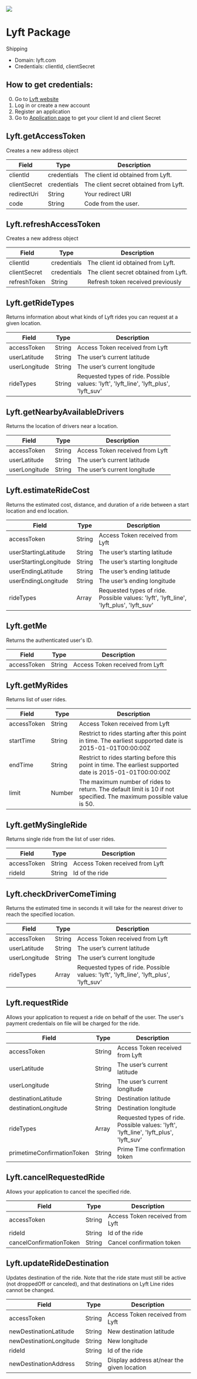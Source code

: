 [![](https://scdn.rapidapi.com/RapidAPI_banner.png)](https://rapidapi.com/package/Lyft/functions?utm_source=RapidAPIGitHub_LyftFunctions&utm_medium=button&utm_content=RapidAPI_GitHub) 
# Lyft Package
Shipping
* Domain: lyft.com
* Credentials: clientId, clientSecret

## How to get credentials: 
0. Go to [Lyft website](https://www.lyft.com) 
1. Log in or create a new account
2. Register an application
3. Go to [Application page](https://www.lyft.com/developers/manage) to get your client Id and client Secret


## Lyft.getAccessToken
Creates a new address object

| Field       | Type       | Description
|-------------|------------|----------
| clientId    | credentials| The client id obtained from Lyft.
| clientSecret| credentials| The client secret obtained from Lyft.
| redirectUri | String     | Your redirect URI
| code        | String     | Code from the user.

## Lyft.refreshAccessToken
Creates a new address object

| Field       | Type       | Description
|-------------|------------|----------
| clientId    | credentials| The client id obtained from Lyft.
| clientSecret| credentials| The client secret obtained from Lyft.
| refreshToken| String     | Refresh token received previously

## Lyft.getRideTypes
Returns information about what kinds of Lyft rides you can request at a given location.

| Field        | Type  | Description
|--------------|-------|----------
| accessToken  | String| Access Token received from Lyft
| userLatitude | String| The user’s current latitude
| userLongitude| String| The user’s current longitude
| rideTypes    | String| Requested types of ride. Possible values: 'lyft', 'lyft_line', 'lyft_plus', 'lyft_suv'

## Lyft.getNearbyAvailableDrivers
Returns the location of drivers near a location.

| Field        | Type  | Description
|--------------|-------|----------
| accessToken  | String| Access Token received from Lyft
| userLatitude | String| The user’s current latitude
| userLongitude| String| The user’s current longitude

## Lyft.estimateRideCost
Returns the estimated cost, distance, and duration of a ride between a start location and end location.

| Field                | Type  | Description
|----------------------|-------|----------
| accessToken          | String| Access Token received from Lyft
| userStartingLatitude | String| The user’s starting latitude
| userStartingLongitude| String| The user’s starting longitude
| userEndingLatitude   | String| The user’s ending latitude
| userEndingLongitude  | String| The user’s ending longitude
| rideTypes            | Array | Requested types of ride. Possible values: 'lyft', 'lyft_line', 'lyft_plus', 'lyft_suv'

## Lyft.getMe
Returns the authenticated user's ID.

| Field      | Type  | Description
|------------|-------|----------
| accessToken| String| Access Token received from Lyft

## Lyft.getMyRides
Returns list of user rides.

| Field      | Type  | Description
|------------|-------|----------
| accessToken| String| Access Token received from Lyft
| startTime  | String| Restrict to rides starting after this point in time. The earliest supported date is 2015-01-01T00:00:00Z
| endTime    | String| Restrict to rides starting before this point in time. The earliest supported date is 2015-01-01T00:00:00Z
| limit      | Number| The maximum number of rides to return. The default limit is 10 if not specified. The maximum possible value is 50.

## Lyft.getMySingleRide
Returns single ride from the list of user rides.

| Field      | Type  | Description
|------------|-------|----------
| accessToken| String| Access Token received from Lyft
| rideId     | String| Id of the ride

## Lyft.checkDriverComeTiming
Returns the estimated time in seconds it will take for the nearest driver to reach the specified location.

| Field        | Type  | Description
|--------------|-------|----------
| accessToken  | String| Access Token received from Lyft
| userLatitude | String| The user’s current latitude
| userLongitude| String| The user’s current longitude
| rideTypes    | Array | Requested types of ride. Possible values: 'lyft', 'lyft_line', 'lyft_plus', 'lyft_suv'

## Lyft.requestRide
Allows your application to request a ride on behalf of the user. The user's payment credentials on file will be charged for the ride.

| Field                     | Type  | Description
|---------------------------|-------|----------
| accessToken               | String| Access Token received from Lyft
| userLatitude              | String| The user’s current latitude
| userLongitude             | String| The user’s current longitude
| destinationLatitude       | String| Destination latitude
| destinationLongitude      | String| Destination longitude
| rideTypes                 | Array | Requested types of ride. Possible values: 'lyft', 'lyft_line', 'lyft_plus', 'lyft_suv'
| primetimeConfirmationToken| String| Prime Time confirmation token

## Lyft.cancelRequestedRide
Allows your application to cancel the specified ride.

| Field                  | Type  | Description
|------------------------|-------|----------
| accessToken            | String| Access Token received from Lyft
| rideId                 | String| Id of the ride
| cancelConfirmationToken| String| Cancel confirmation token

## Lyft.updateRideDestination
Updates destination of the ride. Note that the ride state must still be active (not droppedOff or canceled), and that destinations on Lyft Line rides cannot be changed.

| Field                  | Type  | Description
|------------------------|-------|----------
| accessToken            | String| Access Token received from Lyft
| newDestinationLatitude | String| New destination latitude
| newDestinationLongitude| String| New longitude
| rideId                 | String| Id of the ride
| newDestinationAddress  | String| Display address at/near the given location


